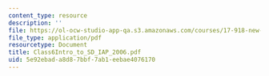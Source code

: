 ```yaml
---
content_type: resource
description: ''
file: https://ol-ocw-studio-app-qa.s3.amazonaws.com/courses/17-918-new-global-agenda-exploring-21st-century-challenges-through-innovations-in-information-technologies-january-iap-2006/5e92ebada8d87bbf7ab1eebae4076170_Class6Intro_to_SD_IAP_2006.pdf
file_type: application/pdf
resourcetype: Document
title: Class6Intro_to_SD_IAP_2006.pdf
uid: 5e92ebad-a8d8-7bbf-7ab1-eebae4076170
---
```

